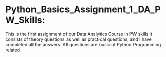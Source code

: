 # Python_Basics_Assignment_1_DA_PW_Skills: 
This is the first assignment of our Data Analytics Course in PW skills
It consists of theory questions as well as practical questions, and I have completed all the answers.
All questions are basic of Python Programming related
